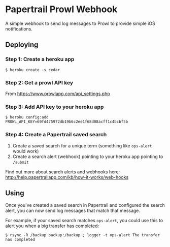 # Papertrail Prowl Webhook

A simple webhook to send log messages to Prowl to provide simple iOS
notifications.

## Deploying

### Step 1: Create a heroku app

    $ heroku create -s cedar

### Step 2: Get a prowl API key

From https://www.prowlapp.com/api_settings.php

### Step 3: Add API key to your heroku app

    $ heroku config:add PROWL_API_KEY=69fd475972db19b6c2ee1f68d08acff1c4bcbf5b

### Step 4: Create a Papertrail saved search

1. Create a saved search for a unique term (something like `ops-alert` would work)
2. Create a search alert (webhook) pointing to your heroku app pointing to `/submit`

Find out more about search alerts and webhooks here: http://help.papertrailapp.com/kb/how-it-works/web-hooks


## Using

Once you've created a saved search in Papertrail and configured the search
alert, you can now send log messages that match that message.

For example, if your saved search matches `ops-alert`, you could use this 
to alert you when a big transfer has completed:

    $ rsync -R /backup backup:/backup ; logger -t ops-alert The transfer has completed
